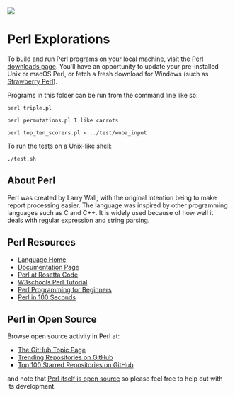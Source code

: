 <img src="https://raw.githubusercontent.com/rtoal/polyglot/master/docs/resources/perl-logo-64.png">

# Perl Explorations

To build and run Perl programs on your local machine, visit the [Perl downloads page](https://www.perl.org/get.html). You'll have an opportunity to update your pre-installed Unix or macOS Perl, or fetch a fresh download for Windows (such as [Strawberry Perl](https://strawberryperl.com)).

Programs in this folder can be run from the command line like so:

```
perl triple.pl
```

```
perl permutations.pl I like carrots
```

```
perl top_ten_scorers.pl < ../test/wnba_input
```

To run the tests on a Unix-like shell:

```
./test.sh

```

## About Perl

Perl was created by Larry Wall, with the original intention being to make report processing easier. The language was inspired by other programming languages such as C and C++. It is widely used because of how well it deals with regular expression and string parsing.

## Perl Resources

- [Language Home](https://www.perl.org)
- [Documentation Page](https://perldoc.perl.org)
- [Perl at Rosetta Code](https://rosettacode.org/wiki/Category:Perl)
- [W3schools Perl Tutorial](https://www.w3schools.io/languages/perl-tutorials/)
- [Perl Programming for Beginners](https://www.simplilearn.com/perl-programming-for-beginners-article#perl_implementation)
- [Perl in 100 Seconds](https://www.youtube.com/watch?v=74_7LrRe5DI)

## Perl in Open Source

Browse open source activity in Perl at:

- [The GitHub Topic Page](https://github.com/topics/perl)
- [Trending Repositories on GitHub](https://github.com/trending/perl)
- [Top 100 Starred Repositories on GitHub](https://github.com/EvanLi/Github-Ranking/blob/master/Top100/Perl.md)

and note that [Perl itself is open source](https://github.com/Perl/perl5) so please feel free to help out with its development.
